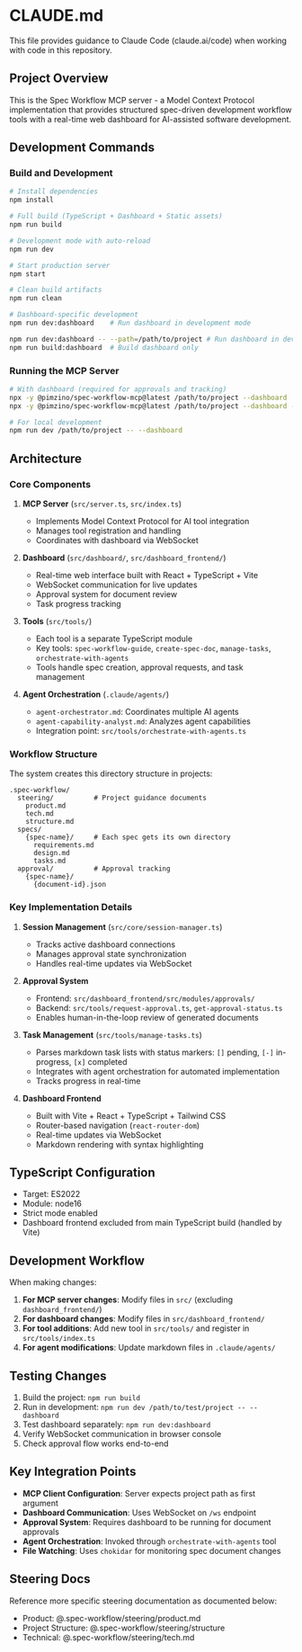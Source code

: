 # CLAUDE.md

This file provides guidance to Claude Code (claude.ai/code) when working with code in this repository.

## Project Overview

This is the Spec Workflow MCP server - a Model Context Protocol implementation that provides structured spec-driven development workflow tools with a real-time web dashboard for AI-assisted software development.

## Development Commands

### Build and Development

```bash
# Install dependencies
npm install

# Full build (TypeScript + Dashboard + Static assets)
npm run build

# Development mode with auto-reload
npm run dev

# Start production server
npm start

# Clean build artifacts
npm run clean

# Dashboard-specific development
npm run dev:dashboard    # Run dashboard in development mode

npm run dev:dashboard -- --path=/path/to/project # Run dashboard in development mode for a specific project
npm run build:dashboard  # Build dashboard only
```

### Running the MCP Server

```bash
# With dashboard (required for approvals and tracking)
npx -y @pimzino/spec-workflow-mcp@latest /path/to/project --dashboard
npx -y @pimzino/spec-workflow-mcp@latest /path/to/project --dashboard --port 3000

# For local development
npm run dev /path/to/project -- --dashboard
```

## Architecture

### Core Components

1. **MCP Server** (`src/server.ts`, `src/index.ts`)
   - Implements Model Context Protocol for AI tool integration
   - Manages tool registration and handling
   - Coordinates with dashboard via WebSocket

2. **Dashboard** (`src/dashboard/`, `src/dashboard_frontend/`)
   - Real-time web interface built with React + TypeScript + Vite
   - WebSocket communication for live updates
   - Approval system for document review
   - Task progress tracking

3. **Tools** (`src/tools/`)
   - Each tool is a separate TypeScript module
   - Key tools: `spec-workflow-guide`, `create-spec-doc`, `manage-tasks`, `orchestrate-with-agents`
   - Tools handle spec creation, approval requests, and task management

4. **Agent Orchestration** (`.claude/agents/`)
   - `agent-orchestrator.md`: Coordinates multiple AI agents
   - `agent-capability-analyst.md`: Analyzes agent capabilities
   - Integration point: `src/tools/orchestrate-with-agents.ts`

### Workflow Structure

The system creates this directory structure in projects:

```trees
.spec-workflow/
  steering/          # Project guidance documents
    product.md
    tech.md
    structure.md
  specs/
    {spec-name}/     # Each spec gets its own directory
      requirements.md
      design.md
      tasks.md
  approval/          # Approval tracking
    {spec-name}/
      {document-id}.json
```

### Key Implementation Details

1. **Session Management** (`src/core/session-manager.ts`)
   - Tracks active dashboard connections
   - Manages approval state synchronization
   - Handles real-time updates via WebSocket

2. **Approval System**
   - Frontend: `src/dashboard_frontend/src/modules/approvals/`
   - Backend: `src/tools/request-approval.ts`, `get-approval-status.ts`
   - Enables human-in-the-loop review of generated documents

3. **Task Management** (`src/tools/manage-tasks.ts`)
   - Parses markdown task lists with status markers: `[]` pending, `[-]` in-progress, `[x]` completed
   - Integrates with agent orchestration for automated implementation
   - Tracks progress in real-time

4. **Dashboard Frontend**
   - Built with Vite + React + TypeScript + Tailwind CSS
   - Router-based navigation (`react-router-dom`)
   - Real-time updates via WebSocket
   - Markdown rendering with syntax highlighting

## TypeScript Configuration

- Target: ES2022
- Module: node16
- Strict mode enabled
- Dashboard frontend excluded from main TypeScript build (handled by Vite)

## Development Workflow

When making changes:

1. **For MCP server changes**: Modify files in `src/` (excluding `dashboard_frontend/`)
2. **For dashboard changes**: Modify files in `src/dashboard_frontend/`
3. **For tool additions**: Add new tool in `src/tools/` and register in `src/tools/index.ts`
4. **For agent modifications**: Update markdown files in `.claude/agents/`

## Testing Changes

1. Build the project: `npm run build`
2. Run in development: `npm run dev /path/to/test/project -- --dashboard`
3. Test dashboard separately: `npm run dev:dashboard`
4. Verify WebSocket communication in browser console
5. Check approval flow works end-to-end

## Key Integration Points

- **MCP Client Configuration**: Server expects project path as first argument
- **Dashboard Communication**: Uses WebSocket on `/ws` endpoint
- **Approval System**: Requires dashboard to be running for document approvals
- **Agent Orchestration**: Invoked through `orchestrate-with-agents` tool
- **File Watching**: Uses `chokidar` for monitoring spec document changes

## Steering Docs

Reference more specific steering documentation as documented below:

- Product: @.spec-workflow/steering/product.md
- Project Structure: @.spec-workflow/steering/structure
- Technical: @.spec-workflow/steering/tech.md
